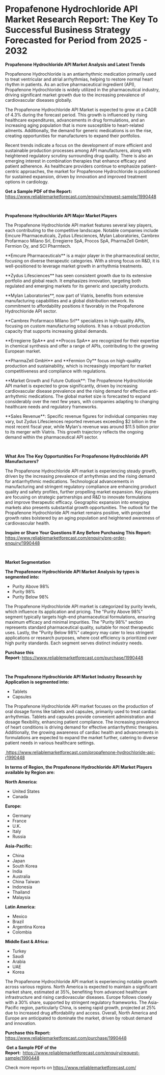 <p><h1>Propafenone Hydrochloride API Market Research Report: The Key To Successful Business Strategy Forecasted for Period from 2025 - 2032</h1></p><p><strong>Propafenone Hydrochloride API Market Analysis and Latest Trends</strong></p>
<p><p>Propafenone Hydrochloride is an antiarrhythmic medication primarily used to treat ventricular and atrial arrhythmias, helping to restore normal heart rhythm in patients. As an active pharmaceutical ingredient (API), Propafenone Hydrochloride is widely utilized in the pharmaceutical industry, driving significant market growth due to the increasing prevalence of cardiovascular diseases globally.</p><p>The Propafenone Hydrochloride API Market is expected to grow at a CAGR of 4.3% during the forecast period. This growth is influenced by rising healthcare expenditures, advancements in drug formulations, and an increasing aging population that is more susceptible to heart-related ailments. Additionally, the demand for generic medications is on the rise, creating opportunities for manufacturers to expand their portfolios.</p><p>Recent trends indicate a focus on the development of more efficient and sustainable production processes among API manufacturers, along with heightened regulatory scrutiny surrounding drug quality. There is also an emerging interest in combination therapies that enhance efficacy and patient adherence. As healthcare providers continue to emphasize patient-centric approaches, the market for Propafenone Hydrochloride is positioned for sustained expansion, driven by innovation and improved treatment options in cardiology.</p></p>
<p><strong>Get a Sample PDF of the Report:&nbsp;</strong> <a href="https://www.reliablemarketforecast.com/enquiry/request-sample/1990448?utm_campaign=2875&utm_medium=2&utm_source=Github&utm_content=ia&utm_term=03042025&utm_id=propafenone-hydrochloride-api">https://www.reliablemarketforecast.com/enquiry/request-sample/1990448</a></p>
<p>&nbsp;</p>
<p><strong>Propafenone Hydrochloride API Major Market Players</strong></p>
<p><p>The Propafenone Hydrochloride API market features several key players, each contributing to the competitive landscape. Notable companies include Emcure Pharmaceuticals, Zydus Lifesciences, Mylan Laboratories, Cambrex Profarmaco Milano Srl, Erregierre SpA, Procos SpA, PharmaZell GmbH, Fermion Oy, and SCI Pharmtech.</p><p>**Emcure Pharmaceuticals** is a major player in the pharmaceutical sector, focusing on diverse therapeutic categories. With a strong focus on R&D, it is well-positioned to leverage market growth in arrhythmia treatments.</p><p>**Zydus Lifesciences** has seen consistent growth due to its extensive portfolio and global reach. It emphasizes innovation, targeting both regulated and emerging markets for its generic and specialty products.</p><p>**Mylan Laboratories**, now part of Viatris, benefits from extensive manufacturing capabilities and a global distribution network. Its commitment to affordability positions it favorably in the Propafenone Hydrochloride API sector.</p><p>**Cambrex Profarmaco Milano Srl** specializes in high-quality APIs, focusing on custom manufacturing solutions. It has a robust production capacity that supports increasing global demands.</p><p>**Erregierre SpA** and **Procos SpA** are recognized for their expertise in chemical synthesis and offer a range of APIs, contributing to the growing European market.</p><p>**PharmaZell GmbH** and **Fermion Oy** focus on high-quality production and sustainability, which is increasingly important for market competitiveness and compliance with regulations.</p><p>**Market Growth and Future Outlook**: The Propafenone Hydrochloride API market is expected to grow significantly, driven by increasing cardiovascular disease prevalence and the rising demand for effective anti-arrhythmic medications. The global market size is forecasted to expand considerably over the next few years, with companies adapting to changing healthcare needs and regulatory frameworks.</p><p>**Sales Revenue**: Specific revenue figures for individual companies may vary, but Zydus Lifesciences reported revenues exceeding $2 billion in the most recent fiscal year, while Mylan's revenue was around $11.5 billion prior to its merger with Viatris. This growth trajectory reflects the ongoing demand within the pharmaceutical API sector.</p></p>
<p>&nbsp;</p>
<p><strong>What Are The Key Opportunities For Propafenone Hydrochloride API Manufacturers?</strong></p>
<p><p>The Propafenone Hydrochloride API market is experiencing steady growth, driven by the increasing prevalence of arrhythmias and the rising demand for antiarrhythmic medications. Technological advancements in manufacturing and stringent regulatory compliance are enhancing product quality and safety profiles, further propelling market expansion. Key players are focusing on strategic partnerships and R&D to innovate formulations and improve therapeutic efficacy. Geographic expansion into emerging markets also presents substantial growth opportunities. The outlook for the Propafenone Hydrochloride API market remains positive, with projected growth rates bolstered by an aging population and heightened awareness of cardiovascular health.</p></p>
<p><strong>Inquire or Share Your Questions If Any Before Purchasing This Report:</strong> <a href="https://www.reliablemarketforecast.com/enquiry/pre-order-enquiry/1990448?utm_campaign=2875&utm_medium=2&utm_source=Github&utm_content=ia&utm_term=03042025&utm_id=propafenone-hydrochloride-api">https://www.reliablemarketforecast.com/enquiry/pre-order-enquiry/1990448</a></p>
<p>&nbsp;</p>
<p><strong>Market Segmentation</strong></p>
<p><strong>The Propafenone Hydrochloride API Market Analysis by types is segmented into:</strong></p>
<p><ul><li>Purity Above 98%</li><li>Purity 98%</li><li>Purity Below 98%</li></ul></p>
<p><p>The Propafenone Hydrochloride API market is categorized by purity levels, which influence its application and pricing. The "Purity Above 98%" segment typically targets high-end pharmaceutical formulations, ensuring maximum efficacy and minimal impurities. The "Purity 98%" section represents standard pharmaceutical quality, suitable for most therapeutic uses. Lastly, the "Purity Below 98%" category may cater to less stringent applications or research purposes, where cost efficiency is prioritized over high purity standards. Each segment serves distinct industry needs.</p></p>
<p><strong>Purchase this Report:&nbsp;</strong><a href="https://www.reliablemarketforecast.com/purchase/1990448?utm_campaign=2875&utm_medium=2&utm_source=Github&utm_content=ia&utm_term=03042025&utm_id=propafenone-hydrochloride-api">https://www.reliablemarketforecast.com/purchase/1990448</a></p>
<p>&nbsp;</p>
<p><strong>The Propafenone Hydrochloride API Market Industry Research by Application is segmented into:</strong></p>
<p><ul><li>Tablets</li><li>Capsules</li></ul></p>
<p><p>The Propafenone Hydrochloride API market focuses on the production of oral dosage forms like tablets and capsules, primarily used to treat cardiac arrhythmias. Tablets and capsules provide convenient administration and dosage flexibility, enhancing patient compliance. The increasing prevalence of heart conditions is driving demand for effective antiarrhythmic therapies. Additionally, the growing awareness of cardiac health and advancements in formulations are expected to expand the market further, catering to diverse patient needs in various healthcare settings.</p></p>
<p><a href="https://www.reliablemarketforecast.com/propafenone-hydrochloride-api-r1990448?utm_campaign=2875&utm_medium=2&utm_source=Github&utm_content=ia&utm_term=03042025&utm_id=propafenone-hydrochloride-api">&nbsp;https://www.reliablemarketforecast.com/propafenone-hydrochloride-api-r1990448</a></p>
<p><strong>In terms of Region, the Propafenone Hydrochloride API Market Players available by Region are:</strong></p>
<p>
    <p> <strong> North America: </strong>
        <ul>
            <li>United States</li>
            <li>Canada</li>
        </ul>
        </p> 
    <p> <strong> Europe: </strong>
        <ul>
            <li>Germany</li>
            <li>France</li>
            <li>U.K.</li>
            <li>Italy</li>
            <li>Russia</li>
        </ul>
        </p> 
    <p> <strong> Asia-Pacific: </strong>
        <ul>
            <li>China</li>
            <li>Japan</li>
            <li>South Korea</li>
            <li>India</li>
            <li>Australia</li>
            <li>China Taiwan</li>
            <li>Indonesia</li>
            <li>Thailand</li>
            <li>Malaysia</li>
        </ul>
        </p> 
    <p> <strong> Latin America: </strong>
        <ul>
            <li>Mexico</li>
            <li>Brazil</li>
            <li>Argentina Korea</li>
            <li>Colombia</li>
        </ul>
        </p> 
    <p> <strong> Middle East & Africa: </strong>
        <ul>
            <li>Turkey</li>
            <li>Saudi</li>
            <li>Arabia</li>
            <li>UAE</li>
            <li>Korea</li>
        </ul>
    </p>
    </p>
<p><p>The Propafenone Hydrochloride API market is experiencing notable growth across various regions. North America is expected to maintain a significant market share, estimated at 35%, benefiting from advanced healthcare infrastructure and rising cardiovascular diseases. Europe follows closely with a 30% share, supported by stringent regulatory frameworks. The Asia-Pacific region, particularly China, is seeing rapid growth, projected at 25% due to increased drug affordability and access. Overall, North America and Europe are anticipated to dominate the market, driven by robust demand and innovation.</p></p>
<p><strong>Purchase this Report: </strong><a href="https://www.reliablemarketforecast.com/purchase/1990448?utm_campaign=2875&utm_medium=2&utm_source=Github&utm_content=ia&utm_term=03042025&utm_id=propafenone-hydrochloride-api">https://www.reliablemarketforecast.com/purchase/1990448</a></p>
<p>&nbsp;<strong>Get a Sample PDF of the Report:&nbsp;&nbsp;</strong><a href="https://www.reliablemarketforecast.com/enquiry/request-sample/1990448?utm_campaign=2875&utm_medium=2&utm_source=Github&utm_content=ia&utm_term=03042025&utm_id=propafenone-hydrochloride-api">https://www.reliablemarketforecast.com/enquiry/request-sample/1990448</a></p>
<p><strong></strong></p>
<p>Check more reports on <a href="https://www.reliablemarketforecast.com/?utm_campaign=2875&utm_medium=2&utm_source=Github&utm_content=ia&utm_term=03042025&utm_id=propafenone-hydrochloride-api">https://www.reliablemarketforecast.com/</a></p>